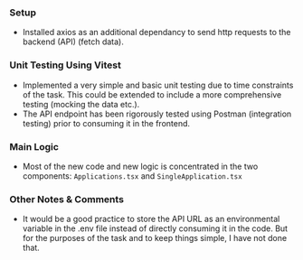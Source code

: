 <!-- Project Comments Go Here -->

### Setup

- Installed axios as an additional dependancy to send http requests to the backend (API) (fetch data).

### Unit Testing Using Vitest

- Implemented a very simple and basic unit testing due to time constraints of the task. This could be extended to include a more comprehensive testing (mocking the data etc.).
- The API endpoint has been rigorously tested using Postman (integration testing) prior to consuming it in the frontend.

### Main Logic

- Most of the new code and new logic is concentrated in the two components: `Applications.tsx` and `SingleApplication.tsx`

### Other Notes & Comments

- It would be a good practice to store the API URL as an environmental variable in the .env file instead of directly consuming it in the code. But for the purposes of the task and to keep things simple, I have not done that.
